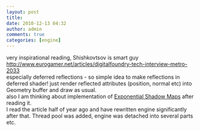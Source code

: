 ```yaml
---
layout: post
title:
date: 2010-12-13 04:32
author: admin
comments: true
categories: [engine]
---
```

 very inspirational reading, Shishkovtsov is smart guy <a href="http://www.eurogamer.net/articles/digitalfoundry-tech-interview-metro-2033">http://www.eurogamer.net/articles/digitalfoundry-tech-interview-metro-2033</a> <br />  especially deferred reflections - so simple idea to make reflections in deferred shader! just render reflected attributes (position, normal etc) into Geometry buffer and draw as usual.  <br />  also I am thinking about implementation of <a href="http://www.thomasannen.com/pub/gi2008esm.pdf">Exponential Shadow Maps</a> after reading it.  <br />  I read the article half of year ago and have rewritten engine significantly after that. Thread pool was added, engine was detached  into several parts etc.
